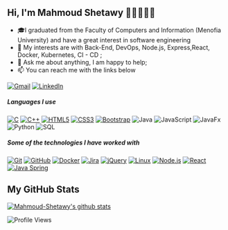 

<!--
**Mahmoud-Shetawy/Mahmoud-Shetawy** is a ✨ _special_ ✨ repository because its `README.md` (this file) appears on your GitHub profile.-->

## Hi, I'm Mahmoud Shetawy 👋🏼👨🏻‍💻

- 🎓I graduated from the Faculty of Computers and Information (Menofia University) and have a great interest in software engineering
- 🤔 My interests are with Back-End, DevOps, Node.js, Express,React, Docker, Kubernetes, CI - CD ;
- 💬 Ask me about anything, I am happy to help;
- :mailbox: You can reach me with the links below


[![Gmail](https://img.shields.io/badge/-GMAIL-D14836?style=for-the-badge&logo=gmail&logoColor=white)](mailto:mahmoudshetawy22@gmail.com)
[![LinkedIn](https://img.shields.io/badge/-LINKEDIN-0077B5?style=for-the-badge&logo=linkedin&logoColor=white)](https://www.linkedin.com/in/mahmoud-shetawy-337349198)

##### Languages I use

[![C](https://img.shields.io/badge/-C-000000?style=flat&logo=c)](https://github.com/Mahmoud-Shetawy)
[![C++](https://img.shields.io/badge/-C++-000000?style=flat&logo=c%2B%2B)](https://github.com/Mahmoud-Shetawy)
[![HTML5](https://img.shields.io/badge/-HTML5-000000?style=flat&logo=html5)](https://github.com/Mahmoud-Shetawy)
[![CSS3](https://img.shields.io/badge/-CSS3-1572B6?style=flat-square&logo=css3&link=https://github.com/Mahmoud-Shetawy)](https://github.com/Mahmoud-Shetawy)
[![Bootstrap](https://img.shields.io/badge/-Bootstrap-563D7C?style=flat-square&logo=bootstrap&link=https://github.com/Mahmoud-Shetawy)](https://github.com/Mahmoud-Shetawy)
![Java](https://img.shields.io/badge/-Java-000000?style=flat&logo=java)
![JavaScript](https://img.shields.io/badge/-JavaScript-000000?style=flat&logo=javascript)
![JavaFx](https://img.shields.io/badge/-JavaFx-000000?style=flat&logo=javafx)
![Python](https://img.shields.io/badge/-Python-000000?style=flat&logo=python)
![SQL](https://img.shields.io/badge/-SQL-000000?style=flat&logo=postgresql)


##### Some of the technologies I have worked with

[![Git](https://img.shields.io/badge/-Git-222222?style=flat&logo=git&logoColor=F05032)](https://github.com/Mahmoud-Shetawy)
[![GitHub](https://img.shields.io/badge/-GitHub-222222?style=flat&logo=github&logoColor=181717)](https://github.com/Mahmoud-Shetawy)
[![Docker](https://img.shields.io/badge/-Docker-black?style=flat-square&logo=docker&link=https://github.com/Mahmoud-Shetawy)](https://github.com/Mahmoud-Shetawy)
[![Jira](https://img.shields.io/badge/-Jira-222222?style=flat&logo=jira-software&logoColor=white&logoColor=0052CC)](https://github.com/Mahmoud-Shetawy)
[![jQuery](https://img.shields.io/badge/-jQuery-222222?style=flat&logo=jQuery&logoColor=0769AD)](https://github.com/Mahmoud-Shetawy)
[![Linux](https://img.shields.io/badge/-Linux-222222?style=flat&logo=linux&logoColor=FCC624)](https://github.com/Mahmoud-Shetawy)
[![Node.js](https://img.shields.io/badge/-Node.js-222222?style=flat&logo=node.js&logoColor=339933)](https://github.com/Mahmoud-Shetawy)
[![React](https://img.shields.io/badge/-React-222222?style=flat&logo=React&logoColor=61DAFB)](https://github.com/Mahmoud-Shetawy)
[![Java Spring](https://img.shields.io/badge/-Spring-222222?style=flat&logo=spring&logoColor=6DB33F)](https://github.com/Mahmoud-Shetawy)

## My GitHub Stats
[![Mahmoud-Shetawy's github stats](https://github-readme-stats.vercel.app/api?username=Mahmoud-Shetawy&show_icons=true&title_color=fff&icon_color=79ff97&text_color=9f9f9f&bg_color=151515)](https://github.com/Mahmoud-Shetawy)

![Profile Views](https://komarev.com/ghpvc/?username=Mahmoud-Shetawy&color=blue)



